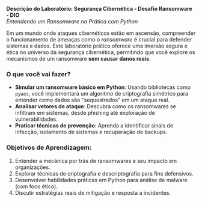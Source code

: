 **Descrição do Laboratório: Segurança Cibernética - Desafio Ransomware - DIO**  
 *Entendendo um Ransomware na Prática com Python*  

Em um mundo onde ataques cibernéticos estão em ascensão, compreender o funcionamento de ameaças como o *ransomware* é crucial para defender sistemas e dados. Este laboratório prático oferece uma imersão segura e ética no universo da segurança cibernética, permitindo que você explore os mecanismos de um ransomware **sem causar danos reais**.  

### **O que você vai fazer?**  
- **Simular um ransomware básico em Python**: Usando bibliotecas como `pyaes`, você implementará um algoritmo de criptografia simétrico para entender como dados são "sequestrados" em um ataque real.  
- **Analisar vetores de ataque**: Descubra como os ransomwares se infiltram em sistemas, desde phishing até exploração de vulnerabilidades.  
- **Praticar técnicas de prevenção**: Aprenda a identificar sinais de infecção, isolamento de sistemas e recuperação de backups.  

### **Objetivos de Aprendizagem:**  
1. Entender a mecânica por trás de ransomwares e seu impacto em organizações.  
2. Explorar técnicas de criptografia e descriptografia para fins defensivos.  
3. Desenvolver habilidades práticas em Python para análise de malware (com foco ético).  
4. Discutir estratégias reais de mitigação e resposta a incidentes.   